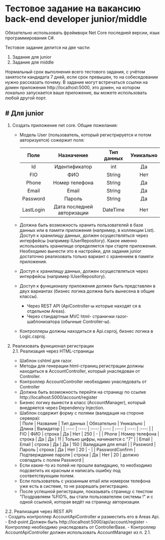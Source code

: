 # Тестовое задание на вакансию back-end developer junior/middle

Обязательно использовать фрэймворк Net Core последней версии, язык программирования C#.

Тестовое задание делится на две части:
1. Задание для junior 
2. Задание для middle 

Нормальный срок выполнения всего тестового задания, с учётом занятости кандидата 7 дней, если срок превышен, то на собеседовании нужно рассказать почему.
В задание могут встречаться ссылки на домен приложения http://localhost:5000, это домен, на котором локально запускается ваше приложение, вы можете использовать любой другой порт. 

## # Для junior

1. Создать приложение net core. Общие пожелания:  

    - Модель User (пользователь, который регистрируется и потом авторизуется) сожержит поля:  

      | Поле | Назначение | Тип данных | Уникально |
      | :---: | :---: | :---: | :---: |
      | Id | Идентификатор | int | Да |
      | FIO | ФИО | String | Нет |
      | Phone | Номер телефона | String | Да |
      | Email | Email | String | Да |
      | Password | Пароль | String | Да |
      | LastLogin | Дата последней авторизации | DateTime | Нет |
  
    - Должна быть возможность хранить пользователей в базе данных или в памяти приложения (например, в коллекции List). Доступ к хранилищу данных, должен осуществляться через интерфейсы (например IUserRepository). Какое именно использовать хранилище определяется при старте приложения. Необходимо вынести это в настройки, для задания junior достаточно реализовать только вариант с хранением в памяти приложения.
    - Доступ к хранилищу данных, должен осуществляться через интерфейсы (например IUserRepository).
    - Доступ к функционалу приложения должен быть представлен в двух вариантах (бизнес логика должна быть вынесена в общие классы).
      + Через REST API (ApiController-ы которые находят ся в отдельном Areas).
      + Через стандартные MVC html-  странички razor-шаблонизатора (обычные Controller-ы).
    - Контроллеры должны находиться в Api.csproj, бизнес логика в Logic.csproj.

2. Реализовать функционал регистрации  
2.1. Реализация через HTML-страницы  
    - Шаблон cshtml для razor.
    - Методы для генерации html-страниц регистрации должны находиться в AccountController, который унаследован от Controller.
    - Контроллер AccountController необходимо унаследовать от Controller
    - Должна быть возможность перейти на страницу по ссылке http://localhost:5000/account/register
    - Бизнес логику вынести в класс (AccountManager), который внедряется через Dependency Injection.
    - Шаблон содержит форму с полями (валидация на стороне сервера):      
        | Поле | Название | Тип данных | Обязательно | Уникально | Длина | Валидатор |
        | :---: | :---: | :---: | :---: | :---: | :---: | :---: |
        | FIO | ФИО | строка | Да | Нет | 250 | - |
        | Phone | Номер телефона | строка | Да | Да | 11 | Только цифры, начинается с "7" |
        | Email | Email | строка | Да | Да | 150 | Валидация для email |
        | Password | Пароль | строка | Да | Нет | 20 | - |
        | PasswordConfirm | Подтверждение пароля | строка | Да | Нет | 20 | должно совпадать с полем Password | 
     - Если какие-то из полей не прошли валидацию, то необходимо подсветить их красным и написать ошибку под соответствующим полем.
     - Если пользователь с указанным email или номером телефона уже есть в системе, то не разрешать регистрацию.
     - После успешной регистрации, показывать страницу с текстом "Поздравляем %FIO%, вы стали пользователем системы !" и с одной ссылкой, которая ведёт на страницу авторизации. 
     
2.2. Реализация через REST API  
     - Создать контроллер AccountApiController и разместить его в Areas Api.
     - End-point Должен быть http://localhost:5000/api/account/register
     - Контроллер необходимо унаследовать от ControllerBase. 
     - Контроллер AccountApiController должен использовать AccountManager из п. 2.1.
    
